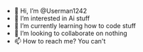 - 👋 Hi, I’m @Userman1242
- 👀 I’m interested in Ai stuff
- 🌱 I’m currently learning how to code stuff
- 💞️ I’m looking to collaborate on nothing
- 📫 How to reach me? You can't

<!---
Userman1242/Userman1242 is a ✨ special ✨ repository because its `README.md` (this file) appears on your GitHub profile.
You can click the Preview link to take a look at your changes.
--->
